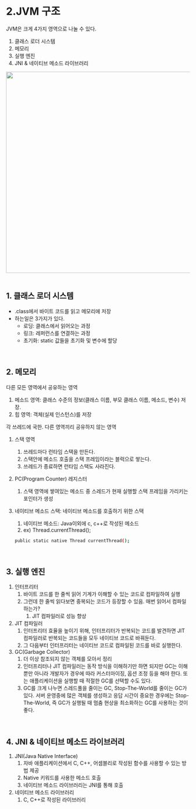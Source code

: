 # 2.JVM 구조

JVM은 크게 4가지 영역으로 나눌 수 있다.

1. 클래스 로더 시스템
2. 메모리
3. 실행 엔진
4. JNI & 네이티브 메소드 라이브러리

<img src="https://user-images.githubusercontent.com/52793122/149522397-803d869f-3281-4a63-855c-d9b2066f98d4.jpg"  width="800" height="550"/>

<br/>
<br/>

## 1. 클래스 로더 시스템

- .class에서 바이트 코드를 읽고 메모리에 저장
- 하는일은 3가지가 있다.
    - 로딩: 클래스에서 읽어오는 과정
    - 링크: 레퍼런스를 연결하는 과정
    - 초기화: static 값들을 초기화 및 변수에 할당

<br/>

## 2. 메모리

다른 모든 영역에서 공유하는 영역

1. 메소드 영역: 클래스 수준의 정보(클래스 이름, 부모 클래스 이름, 메소드, 변수) 저장.
2. 힙 영역: 객체(실제 인스턴스)를 저장

각 쓰레드에 국한. 다른 영역끼리 공유하지 않는 영역

1. 스택 영역
    1. 쓰레드마다 런타임 스택을 만든다. 
    2. 스택안에 메소드 호출을 스택 프레임이라는 블럭으로 쌓는다. 
    3. 쓰레드가 종료하면 런타임 스택도 사라진다.
2. PC(Program Counter) 레지스터
    1. 스택 영역에 쌓여있는 메소드 중 스레드가 현재 실행할 스택 프레임을 가리키는 포인터가 생성
3. 네이티브 메소드 스택: 네이티브 메소드를 호출하기 위한 스택
    1. 네이티브 메소드: Java이외에 c, c++로 작성된 메소드
    2. ex) Thread.currentThread();
    
    ```bash
    public static native Thread currentThread();
    ```
<br/>

## 3. 실행 엔진

1. 인터프리터
    1. 바이트 코드를 한 줄씩 읽어 기계가 이해할 수 있는 코드로 컴파일하여 실행
    2. 그런데 한 줄씩 읽다보면 중복되는 코드가 등장할 수 있음. 매번 읽어서 컴파일 하는가? 
        1. JIT 컴파일러로 성능 향상
2. JIT 컴파일러
    1. 인터프리터 효율을 높이기 위해, 인터프리터가 반복되는 코드를 발견하면 JIT 컴파일러로 반복되는 코드들을 모두 네이티브 코드로 바꿔둔다. 
    2. 그 다음부터 인터프리터는 네이티브 코드로 컴파일된 코드를 바로 실행한다. 
3. GC(Garbage Collector)
    1. 더 이상 참조되지 않는 객체를 모아서 정리
    2. 인터프리터나 JIT 컴파일러는 동작 방식을 이해하기만 하면 되지만 GC는 이해 뿐만 아니라 개발자가 경우에 따라 커스터마이징, 옵션 조정 등을 해야 한다. 또는 애플리케이션을 실행할 때 적절한 GC를 선택할 수도 있다. 
    3. GC를 크게 나누면 스레드풀을 줄이는 GC, Stop-The-World를 줄이는 GC가 있다. 서버 운영중에 많은 객체를 생성하고 응답 시간이 중요한 경우에는 Stop-The-World, 즉 GC가 실행될 때 멈춤 현상을 최소화하는 GC를 사용하는 것이 좋다. 

<br/>

## 4. JNI & 네이티브 메소드 라이브러리

1. JNI(Java Native Interface)
    1. 자바 애플리케이션에서 C, C++, 어셈블리로 작성된 함수를 사용할 수 있는 방법 제공
    2. Native 키워드를 사용한 메소드 호출
    3. 네이티브 메소드 라이브러리는 JNI를 통해 호출
2. 네이티브 메소드 라이브러리
    1. C, C++로 작성된 라이브러리